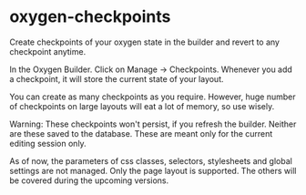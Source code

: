 # oxygen-checkpoints

Create checkpoints of your oxygen state in the builder and revert to any checkpoint anytime.

In the Oxygen Builder. Click on Manage -> Checkpoints. Whenever you add a checkpoint, it will store the current state of your layout.

You can create as many checkpoints as you require. However, huge number of checkpoints on large layouts will eat a lot of memory, so use wisely.

Warning: These checkpoints won't persist, if you refresh the builder. Neither are these saved to the database. These are meant only for the current editing session only.

As of now, the parameters of css classes, selectors, stylesheets and global settings are not managed. Only the page layout is supported. The others will be covered during the upcoming versions.

